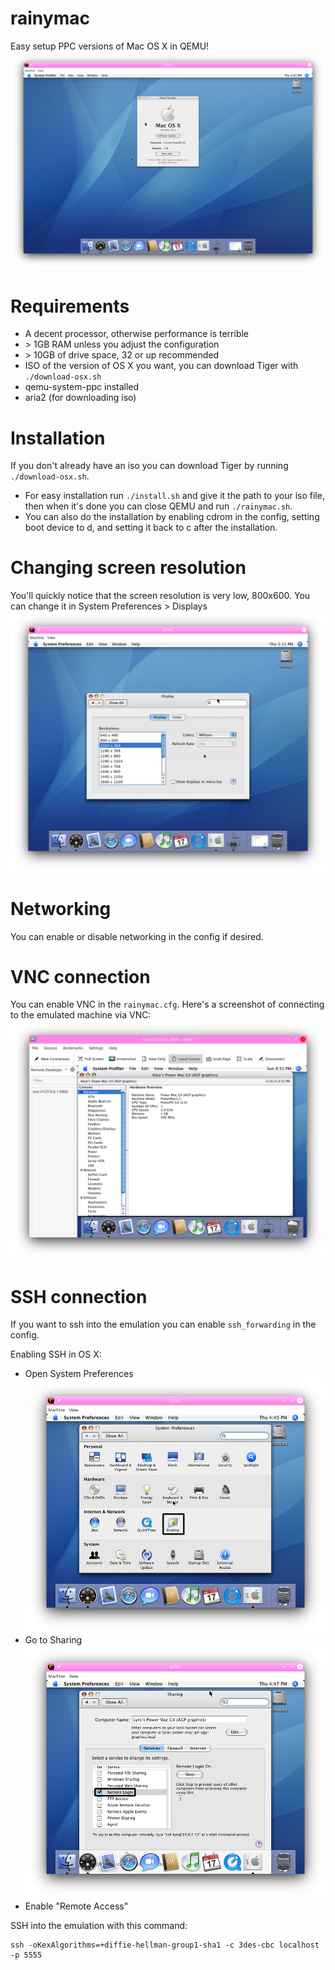 # rainymac
Easy setup PPC versions of Mac OS X in QEMU!
![screenshot](/screenshots/screenshot.png)

# Requirements
* A decent processor, otherwise performance is terrible
* \> 1GB RAM unless you adjust the configuration
* \> 10GB of drive space, 32 or up recommended
* ISO of the version of OS X you want, you can download Tiger with `./download-osx.sh`
* qemu-system-ppc installed
* aria2 (for downloading iso)

# Installation
If you don't already have an iso you can download Tiger by running `./download-osx.sh`.
* For easy installation run `./install.sh` and give it the path to your iso file, then when it's done you can close QEMU and run `./rainymac.sh`.
* You can also do the installation by enabling cdrom in the config, setting boot device to d, and setting it back to c after the installation.

# Changing screen resolution
You'll quickly notice that the screen resolution is very low, 800x600. You can change it in System Preferences > Displays
![screen resolution](/screenshots/screenshot3.png)

# Networking
You can enable or disable networking in the config if desired.

# VNC connection
You can enable VNC in the `rainymac.cfg`. 
Here's a screenshot of connecting to the emulated machine via VNC:
![vnc](/screenshots/screenshot4.png)

# SSH connection
If you want to ssh into the emulation you can enable `ssh_forwarding` in the config.

Enabling SSH in OS X:
* Open System Preferences
![system preferences](/screenshots/screenshot1.png)
* Go to Sharing
![remote login](/screenshots/screenshot2.png)
* Enable "Remote Access"

SSH into the emulation with this command:
```
ssh -oKexAlgorithms=+diffie-hellman-group1-sha1 -c 3des-cbc localhost -p 5555
```
